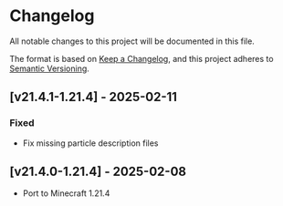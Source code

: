 # Changelog
All notable changes to this project will be documented in this file.

The format is based on [Keep a Changelog](https://keepachangelog.com/en/1.0.0/),
and this project adheres to [Semantic Versioning](https://semver.org/spec/v2.0.0.html).

## [v21.4.1-1.21.4] - 2025-02-11
### Fixed
- Fix missing particle description files

## [v21.4.0-1.21.4] - 2025-02-08
- Port to Minecraft 1.21.4